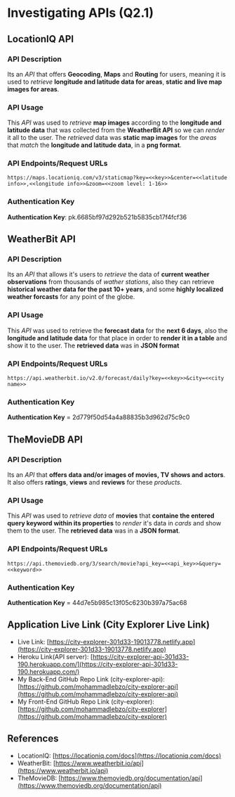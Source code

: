 # Investigating APIs (Q2.1)

## LocationIQ API

### API Description

Its an *API* that offers **Geocoding**, **Maps** and **Routing** for users, meaning it is used to *retrieve* **longitude and latitude data for areas**, **static and live map images for areas**.

### API Usage

This *API* was used to *retrieve* **map images** according to the **longitude and latitude data** that was collected from the **WeatherBit API** so we can *render* it all to the user.
The *retrieved* data was **static map images** for the *areas* that *match* the **longitude and latitude data**, in a **png format**.

### API Endpoints/Request URLs

`https://maps.locationiq.com/v3/staticmap?key=<<key>>&center=<<latitude info>>,<<longitude info>>&zoom=<<zoom level: 1-16>>`

### Authentication Key

**Authentication Key**: pk.6685bf97d292b521b5835cb17f4fcf36

## WeatherBit API

### API Description

Its an *API* that allows it's users to *retrieve* the data of **current weather observations** from thousands of *wather stations*, also they can retrieve **historical weather data for the past 10+ years**, and some **highly localized weather forcasts** for any point of the globe.

### API Usage

This *API* was used to retrieve the **forecast data** for the **next 6 days**, also the **longitude and latitude data** for that place in order to **render it in a table** and show it to the user. The **retrieved data** was in **JSON format**

### API Endpoints/Request URLs

`https://api.weatherbit.io/v2.0/forecast/daily?key=<<key>>&city=<<city name>>`

### Authentication Key

**Authentication Key** = 2d779f50d54a4a88835b3d962d75c9c0

## TheMovieDB API

### API Description

Its an *API* that **offers data and/or images of movies, TV shows and actors**. It also offers **ratings**, **views** and **reviews** for these *products*.

### API Usage

This *API* was used to *retrieve data* of **movies** that **containe the entered query keyword within its properties** to *render* it's data in *cards* and show them to the user.
The **retrieved data** was in a **JSON format**.

### API Endpoints/Request URLs

`https://api.themoviedb.org/3/search/movie?api_key=<<api_key>>&query=<<keyword>>`

### Authentication Key

**Authentication Key** = 44d7e5b985c13f05c6230b397a75ac68

## Application Live Link (City Explorer Live Link)

- Live Link: [https://city-explorer-301d33-19013778.netlify.app](https://city-explorer-301d33-19013778.netlify.app)
- Heroku Link(API server): [https://city-explorer-api-301d33-190.herokuapp.com/](https://city-explorer-api-301d33-190.herokuapp.com/)
- My Back-End GitHub Repo Link (city-explorer-api): [https://github.com/mohammadlebzo/city-explorer-api](https://github.com/mohammadlebzo/city-explorer-api)
- My Front-End GitHub Repo Link (city-explorer): [https://github.com/mohammadlebzo/city-explorer](https://github.com/mohammadlebzo/city-explorer)

## References

- LocationIQ: [https://locationiq.com/docs](https://locationiq.com/docs)
- WeatherBit: [https://www.weatherbit.io/api](https://www.weatherbit.io/api)
- TheMovieDB: [https://www.themoviedb.org/documentation/api](https://www.themoviedb.org/documentation/api)
